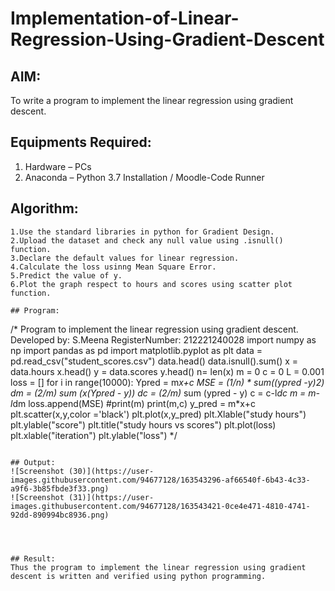 # Implementation-of-Linear-Regression-Using-Gradient-Descent

## AIM:
To write a program to implement the linear regression using gradient descent.

## Equipments Required:
1. Hardware – PCs
2. Anaconda – Python 3.7 Installation / Moodle-Code Runner

## Algorithm:
```
1.Use the standard libraries in python for Gradient Design.
2.Upload the dataset and check any null value using .isnull() function.
3.Declare the default values for linear regression.
4.Calculate the loss usinng Mean Square Error.
5.Predict the value of y.
6.Plot the graph respect to hours and scores using scatter plot function.

## Program:
```
/*
Program to implement the linear regression using gradient descent.
Developed by: S.Meena
RegisterNumber:  212221240028
import numpy as np
import pandas as pd 
import matplotlib.pyplot as plt
data = pd.read_csv("student_scores.csv")
data.head()
data.isnull().sum()
x = data.hours
x.head()
y = data.scores
y.head()
n= len(x)
m = 0
c = 0
L = 0.001
loss = []
for i in range(10000):
  Ypred = m*x+c
  MSE = (1/n) * sum((ypred -y)*2)
  dm = (2/m)* sum (x(Ypred - y))
  dc = (2/m)* sum (ypred - y)
  c = c-l*dc
  m = m-l*dm
  loss.append(MSE)
  #print(m)
print(m,c)
y_pred = m*x+c 
plt.scatter(x,y,color ='black')
plt.plot(x,y_pred)
plt.Xlable("study hours")
plt.ylable("score")
plt.title("study hours vs scores")
plt.plot(loss)
plt.xlable("iteration")
plt.ylable("loss")
*/
```

## Output:
![Screenshot (30)](https://user-images.githubusercontent.com/94677128/163543296-af66540f-6b43-4c33-a9f6-3b85fbde3f33.png)
![Screenshot (31)](https://user-images.githubusercontent.com/94677128/163543421-0ce4e471-4810-4741-92dd-890994bc8936.png)




## Result:
Thus the program to implement the linear regression using gradient descent is written and verified using python programming.
